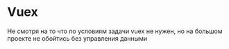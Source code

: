 # Vuex

   Не&nbsp;смотря на&nbsp;то&nbsp;что по&nbsp;условиям задачи vuex не&nbsp;нужен, но&nbsp;на&nbsp;большом проекте не&nbsp;обойтись без управления данными